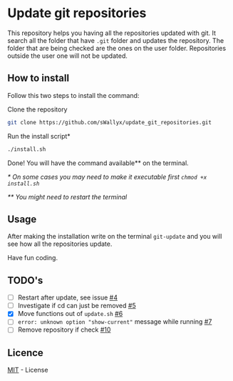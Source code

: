 # Update git repositories

This repository helps you having all the repositories updated with git. It search all the folder that have `.git` folder and updates the repository. The folder that are being checked are the ones on the user folder. Repositories outside the user one will not be updated.

## How to install

Follow this two steps to install the command:

Clone the repository
``` bash
git clone https://github.com/sWallyx/update_git_repositories.git
```

Run the install script*
``` bash
./install.sh
```

Done! You will have the command available** on the terminal.

_* On some cases you may need to make it executable first `chmod +x install.sh`_

_** You might need to restart the terminal_

## Usage

After making the installation write on the terminal `git-update` and you will see how all the repositories update.

Have fun coding.

## TODO's

* [ ] Restart after update, see issue [#4](https://github.com/sWallyx/update_git_repositories/issues/4)
* [ ] Investigate if cd can just be removed [#5](https://github.com/sWallyx/update_git_repositories/issues/5)
* [x] Move functions out of `update.sh` [#6](https://github.com/sWallyx/update_git_repositories/issues/6)
* [ ] `error: unknown option "show-current"` message while running [#7](https://github.com/sWallyx/update_git_repositories/issues/8)
* [ ] Remove repository if check [#10](https://github.com/sWallyx/update_git_repositories/issues/10)

## Licence

[MIT](LICENSE) - License
